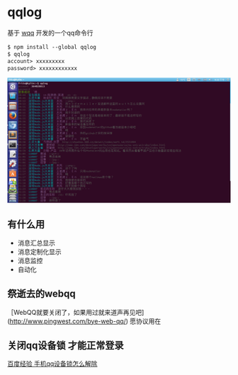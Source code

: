 # qqlog

基于 [wqq](https://github.com/fritx/wqq) 开发的一个qq命令行

```
$ npm install --global qqlog
$ qqlog
account> xxxxxxxxx
password> xxxxxxxxxxxx
```

<img src="https://raw.githubusercontent.com/fritx/qqlog/dev/pic/2015-01-28_21.33.49.png">

## 有什么用

- 消息汇总显示
- 消息定制化显示
- 消息监控
- 自动化

## 祭逝去的webqq

［WebQQ就要关闭了，如果用过就来道声再见吧](http://www.pingwest.com/bye-web-qq/) 愿协议用在

## 关闭qq设备锁 才能正常登录

[百度经验 手机qq设备锁怎么解除](http://jingyan.baidu.com/article/60ccbceb005c4c64cab197d8.html)
